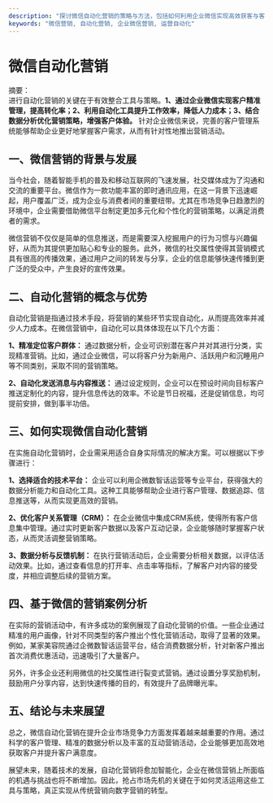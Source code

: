 ```yaml
---
description: "探讨微信自动化营销的策略与方法，包括如何利用企业微信实现高效获客与客户管理。"
keywords: "微信营销, 自动化营销, 企业微信营销, 运营自动化"
---
```

# 微信自动化营销

摘要：  
进行自动化营销的关键在于有效整合工具与策略。**1、通过企业微信实现客户精准管理，提高转化率；2、利用自动化工具提升工作效率，降低人力成本；3、结合数据分析优化营销策略，增强客户体验。** 针对企业微信来说，完善的客户管理系统能够帮助企业更好地掌握客户需求，从而有针对性地推出营销活动。

## 一、微信营销的背景与发展

当今社会，随着智能手机的普及和移动互联网的飞速发展，社交媒体成为了沟通和交流的重要平台。微信作为一款功能丰富的即时通讯应用，在这一背景下迅速崛起，用户覆盖广泛，成为企业与消费者间的重要纽带。尤其在市场竞争日趋激烈的环境中，企业需要借助微信平台制定更加多元化和个性化的营销策略，以满足消费者的需求。

微信营销不仅仅是简单的信息推送，而是需要深入挖掘用户的行为习惯与兴趣偏好，从而为其提供更加贴心和专业的服务。此外，微信的社交属性使得其营销模式具有很高的传播效果，通过用户之间的转发与分享，企业的信息能够快速传播到更广泛的受众中，产生良好的宣传效果。

## 二、自动化营销的概念与优势

自动化营销是指通过技术手段，将营销的某些环节实现自动化，从而提高效率并减少人力成本。在微信营销中，自动化可以具体体现在以下几个方面：

**1、精准定位客户群体：** 通过数据分析，企业可识别潜在客户并对其进行分类，实现精准营销。比如，通过企业微信，可以将客户分为新用户、活跃用户和沉睡用户等不同类别，采取不同的营销策略。

**2、自动化发送消息与内容推送：** 通过设定规则，企业可以在预设时间向目标客户推送定制化的内容，提升信息传达的效率。不论是节日祝福，还是促销信息，均可提前安排，做到事半功倍。

## 三、如何实现微信自动化营销

在实施自动化营销时，企业需采用适合自身实际情况的解决方案。可以根据以下步骤进行：

**1、选择适合的技术平台：** 企业可以利用企微数智话运营等专业平台，获得强大的数据分析能力和自动化工具。这种工具能够帮助企业进行客户管理、数据追踪、信息推送等，从而实现更高效的营销。

**2、优化客户关系管理（CRM）：** 在企业微信中集成CRM系统，使得所有客户信息集中管理。通过实时更新客户数据以及客户互动记录，企业能够随时掌握客户状态，从而灵活调整营销策略。

**3、数据分析与反馈机制：** 在执行营销活动后，企业需要分析相关数据，以评估活动效果。比如，通过查看信息的打开率、点击率等指标，了解客户对内容的接受度，并相应调整后续的营销方案。

## 四、基于微信的营销案例分析

在实际的营销活动中，有许多成功的案例展现了自动化营销的价值。一些企业通过精准的用户画像，针对不同类型的客户推出个性化营销活动，取得了显著的效果。例如，某家美容院通过企微数智话运营平台，结合消费数据分析，针对新客户推出首次消费优惠活动，迅速吸引了大量客户。

另外，许多企业还利用微信的社交属性进行裂变式营销。通过设置分享奖励机制，鼓励用户分享内容，达到快速传播的目的，有效提升了品牌曝光率。

## 五、结论与未来展望

总之，微信自动化营销在提升企业市场竞争力方面发挥着越来越重要的作用。通过科学的客户管理、精准的数据分析以及丰富的互动营销活动，企业能够更加高效地获取客户并提升客户满意度。

展望未来，随着技术的发展，自动化营销将愈加智能化，企业在微信营销上所面临的机遇与挑战也将不断增加。因此，抢占市场先机的关键在于如何灵活运用这些工具与策略，真正实现从传统营销向数字营销的转型。
